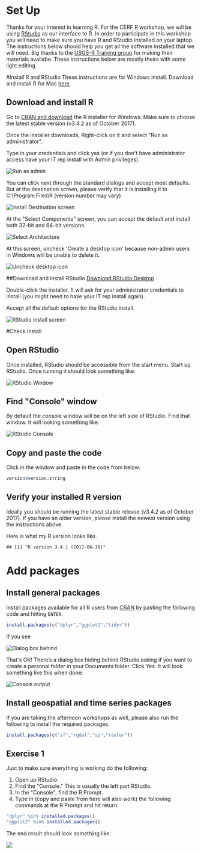 

# Set Up

Thanks for your interest in learning R.  For the CERF R workshop, we will be using [RStudio](https://www.rstudio.com/) as our interface to R.  In order to participate in this workshop you will need to make sure you have R and RStudio installed on your laptop.  The instructions below should help you get all the software installed that we will need.  Big thanks to the [USGS-R Training group](https://owi.usgs.gov/R/training.html) for making their materials availabe.  These instructions below are mostly theirs with some light editing.

#Install R and RStudio
These instructions are for Windows install. Download and install R for Mac [here](https://cran.r-project.org/bin/macosx/). 

## Download and install R
Go to [CRAN and download](https://cran.rstudio.com/bin/windows/base/) the R installer for Windows. Make sure to choose the latest stable version (v3.4.2 as of October 2017).

Once the installer downloads, Right-click on it and select "Run as administrator". 

Type in your credentials and click yes (or if you don't have administrator access have your IT rep install with Admin privileges).

![Run as admin](figure/install_open_as_admin.png#inline-img "run as admin")

You can click next through the standard dialogs and accept most defaults. But at the destination
screen, please verify that it is installing it to C:\Program Files\R (version number may vary)

![Install Destination screen](figure/install_destination.png#inline-img "install destination screen")

At the "Select Components" screen, you can accept the default and install both 32-bit and 64-bit versions.

![Select Architecture](figure/install_arch_window.png#inline-img "select architecture")

At this screen, uncheck 'Create a desktop icon' because non-admin users in Windows will be unable to delete it.

![Uncheck desktop icon](figure/install_tasks.png#inline-img "uncheck desktop icon")


##Download and install RStudio
[Download RStudio Desktop](https://www.rstudio.com/products/rstudio/download/)

Double-click the installer. It will ask for your administrator credentials to install (you might need to have your IT rep install again). 

Accept all the default options for the RStudio install.

![RStudio install screen](figure/install_rstudio.png#inline-img "RStudio install screen")

#Check Install

## Open RStudio
Once installed, RStudio should be accessible from the start menu.  Start up RStudio.  Once running it should look something like:

![RStudio Window](figure/rstudio.png#inline-img "RStudio window")

## Find "Console" window
By default the console window will be on the left side of RStudio.  Find that window.  It will looking something like:  

![RStudio Console](figure/rstudio_console.png#inline-img "RStudio console")

## Copy and paste the code
Click in the window and paste in the code from below:


```r
version$version.string
```

## Verify your installed R version
Ideally you should be running the latest stable release (v3.4.2 as of October 2017). If you have an older version, please install the newest version using the instructions above.

Here is what my R version looks like.

```
## [1] "R version 3.4.1 (2017-06-30)"
```

# Add packages

## Install general packages

Install packages available for all R users from [CRAN](https://cran.r-project.org/) by pasting the following code and hitting `ENTER`.


```r
install.packages(c("dplyr","ggplot2","tidyr"))
```

If you see 

![Dialog box behind](figure/personal_library_dialog.png#inline-img "dialog box behind")

That's OK! There’s a dialog box hiding behind RStudio asking if you want to create a personal folder in your Documents folder.  Click *Yes*. It will look something like this when done:

![Console output](figure/general_pkg_output.png#inline-img "console output")

## Install geospatial and time series packages

If you are taking the afternoon workshops as well, please also run the following to install the required packages.


```r
install.packages(c("sf","rgdal","sp","raster"))
```


## Exercise 1
Just to make sure everything is working do the following:

1. Open up RStudio.
2. Find the "Console."  This is usually the left part RStudio.
3. In the "Console", find the R Prompt.
4. Type in (copy and paste from here will also work) the following commands at the R Prompt and hit return.  


```r
"dplyr" %in% installed.packages()
"ggplot2" %in% installed.packages()
```

The end result should look something like:

![](figure/install_success.jpg)




